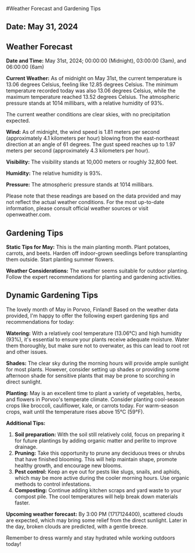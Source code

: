 #Weather Forecast and Gardening Tips
## Date: May 31, 2024

## Weather Forecast
**Date and Time:** May 31st, 2024; 00:00:00 (Midnight), 03:00:00 (3am), and 06:00:00 (6am)

**Current Weather:**
As of midnight on May 31st, the current temperature is 13.06 degrees Celsius, feeling like 12.85 degrees Celsius. The minimum temperature recorded today was also 13.06 degrees Celsius, while the maximum temperature reached 13.52 degrees Celsius. The atmospheric pressure stands at 1014 millibars, with a relative humidity of 93%.

The current weather conditions are clear skies, with no precipitation expected.

**Wind:**
As of midnight, the wind speed is 1.81 meters per second (approximately 4.1 kilometers per hour) blowing from the east-northeast direction at an angle of 61 degrees. The gust speed reaches up to 1.97 meters per second (approximately 4.3 kilometers per hour).

**Visibility:**
The visibility stands at 10,000 meters or roughly 32,800 feet.

**Humidity:** The relative humidity is 93%.

**Pressure:** The atmospheric pressure stands at 1014 millibars.

Please note that these readings are based on the data provided and may not reflect the actual weather conditions. For the most up-to-date information, please consult official weather sources or visit openweather.com.
## Gardening Tips
**Static Tips for May:**
This is the main planting month. Plant potatoes, carrots, and beets. Harden off indoor-grown seedlings before transplanting them outside. Start planting summer flowers.

**Weather Considerations:**
The weather seems suitable for outdoor planting. Follow the expert recommendations for planting and gardening activities.
## Dynamic Gardening Tips
The lovely month of May in Porvoo, Finland! Based on the weather data provided, I'm happy to offer the following expert gardening tips and recommendations for today:

**Watering:** With a relatively cool temperature (13.06°C) and high humidity (93%), it's essential to ensure your plants receive adequate moisture. Water them thoroughly, but make sure not to overwater, as this can lead to root rot and other issues.

**Shades:** The clear sky during the morning hours will provide ample sunlight for most plants. However, consider setting up shades or providing some afternoon shade for sensitive plants that may be prone to scorching in direct sunlight.

**Planting:** May is an excellent time to plant a variety of vegetables, herbs, and flowers in Porvoo's temperate climate. Consider planting cool-season crops like broccoli, cauliflower, kale, or carrots today. For warm-season crops, wait until the temperature rises above 15°C (59°F).

**Additional Tips:**

1. **Soil preparation:** With the soil still relatively cold, focus on preparing it for future plantings by adding organic matter and perlite to improve drainage.
2. **Pruning:** Take this opportunity to prune any deciduous trees or shrubs that have finished blooming. This will help maintain shape, promote healthy growth, and encourage new blooms.
3. **Pest control:** Keep an eye out for pests like slugs, snails, and aphids, which may be more active during the cooler morning hours. Use organic methods to control infestations.
4. **Composting:** Continue adding kitchen scraps and yard waste to your compost pile. The cool temperatures will help break down materials faster.

**Upcoming weather forecast:** By 3:00 PM (1717124400), scattered clouds are expected, which may bring some relief from the direct sunlight. Later in the day, broken clouds are predicted, with a gentle breeze.

Remember to dress warmly and stay hydrated while working outdoors today!